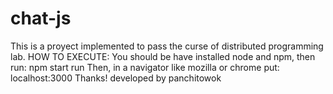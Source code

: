 # chat-js
This is a proyect implemented to pass the curse of distributed programming lab.
HOW TO EXECUTE:
You should be have installed node and npm, then run:
npm start run
Then, in a navigator like mozilla or chrome put:
localhost:3000
Thanks!
developed by panchitowok
